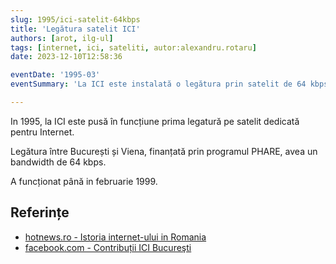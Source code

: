 ```yaml
---
slug: 1995/ici-satelit-64kbps
title: 'Legătura satelit ICI'
authors: [arot, ilg-ul]
tags: [internet, ici, sateliti, autor:alexandru.rotaru]
date: 2023-12-10T12:58:36

eventDate: '1995-03'
eventSummary: 'La ICI este instalată o legătura prin satelit de 64 kbps'

---
```


In 1995, la ICI este pusă în funcțiune prima legatură pe satelit
dedicată pentru Internet.

<!-- truncate -->

Legătura între București și Viena, finanțată prin programul PHARE,
avea un bandwidth de 64 kbps.

A funcționat până in februarie 1999.

## Referințe

- [hotnews.ro - Istoria internet-ului in Romania](https://economie.hotnews.ro/stiri-20_ani_internet-15969144-istoria-internetului-romania-alexandru-rotaru-nu-pot-spun-inventat-noi-ceva-plus-aici-romania-doar-majoritatea-noutatilor-adoptat-printre-primii.htm)
- [facebook.com - Contribuții ICI Bucureşti](https://www.facebook.com/ICIBucuresti/posts/3488728511216217/)
